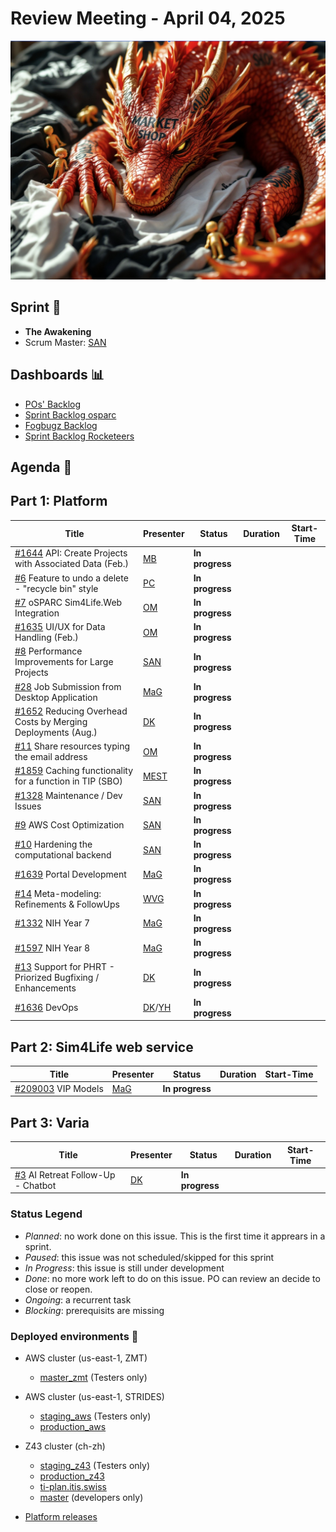 
# Review Meeting - April 04, 2025

![screenshot](./images/the_awakening_visual.jpg)

## Sprint 🏃

- **The Awakening**
- Scrum Master: [SAN]

## Dashboards 📊

- [POs' Backlog](https://github.com/orgs/ITISFoundation/projects/15/views/14)
- [Sprint Backlog osparc](https://github.com/orgs/ITISFoundation/projects/15/views/11)
- [Fogbugz Backlog](https://z43.manuscript.com/login?dest=%2ff%2ffilters%2f1502%2f00-Sim4Life-WEB-FB-Backlog)
- [Sprint Backlog Rocketeers](https://git.speag.com/oSparc/osparc-s4l/-/boards?milestone_title=Started)

## Agenda 📝

## Part 1: Platform

| Title                                                         | Presenter | Status          | Duration | Start-Time |
|---------------------------------------------------------------|-----------|-----------------|----------|------------|
| [#1644] API: Create Projects with Associated Data (Feb.)      | [MB]      | **In progress** |          |            |
| [#6] Feature to undo a delete - "recycle bin" style           | [PC]      | **In progress** |          |            |
| [#7] oSPARC Sim4Life.Web Integration                          | [OM]      | **In progress** |          |            |
| [#1635] UI/UX for Data Handling (Feb.)                        | [OM]      | **In progress** |          |            |
| [#8] Performance Improvements for Large Projects              | [SAN]     | **In progress** |          |            |
| [#28] Job Submission from Desktop Application                 | [MaG]     | **In progress** |          |            |
| [#1652] Reducing Overhead Costs by Merging Deployments (Aug.) | [DK]      | **In progress** |          |            |
| [#11] Share resources typing the email address                | [OM]      | **In progress** |          |            |
| [#1859] Caching functionality for a function in TIP (SBO)     | [MEST]      | **In progress** |          |            |
| [#1328] Maintenance / Dev Issues                              | [SAN]     | **In progress** |          |            |
| [#9] AWS Cost Optimization                                    | [SAN]     | **In progress** |          |            |
| [#10] Hardening the computational backend                     | [SAN]     | **In progress** |          |            |
| [#1639] Portal Development                                    | [MaG]     | **In progress** |          |            |
| [#14] Meta-modeling: Refinements & FollowUps                  | [WVG]     | **In progress** |          |            |
| [#1332] NIH Year 7                                            | [MaG]     | **In progress** |          |            |
| [#1597] NIH Year 8                                            | [MaG]     | **In progress** |          |            |
| [#13] Support for PHRT - Priorized Bugfixing / Enhancements   | [DK]      | **In progress** |          |            |
| [#1636] DevOps                                                | [DK]/[YH] | **In progress** |          |            |

## Part 2: Sim4Life web service

| Title                | Presenter | Status          | Duration | Start-Time |
|----------------------|-----------|-----------------|----------|------------|
| [#209003] VIP Models | [MaG]     | **In progress** |          |            |

## Part 3: Varia

| Title                               | Presenter | Status          | Duration | Start-Time |
|-------------------------------------|-----------|-----------------|----------|------------|
| [#3] AI Retreat Follow-Up - Chatbot | [DK]      | **In progress** |          |            |

[#1328]: https://github.com/ITISFoundation/osparc-issues/issues/1328
[#1332]: https://github.com/ITISFoundation/osparc-issues/issues/1332
[#1597]: https://github.com/ITISFoundation/osparc-issues/issues/1597
[#1635]: https://github.com/ITISFoundation/osparc-issues/issues/1635
[#1636]: https://github.com/ITISFoundation/osparc-issues/issues/1636
[#1639]: https://github.com/ITISFoundation/osparc-issues/issues/1639
[#1644]: https://github.com/ITISFoundation/osparc-issues/issues/1644
[#1652]: https://github.com/ITISFoundation/osparc-issues/issues/1652
[#1859]: https://github.com/ITISFoundation/osparc-issues/issues/1859
[#3]: https://github.com/ITISFoundation/private-issues/issues/3
[#6]: https://github.com/ITISFoundation/private-issues/issues/6
[#7]: https://github.com/ITISFoundation/private-issues/issues/7
[#8]: https://github.com/ITISFoundation/private-issues/issues/8
[#9]: https://github.com/ITISFoundation/private-issues/issues/9
[#10]: https://github.com/ITISFoundation/private-issues/issues/10
[#11]: https://github.com/ITISFoundation/private-issues/issues/11
[#13]: https://github.com/ITISFoundation/private-issues/issues/13
[#14]: https://github.com/ITISFoundation/private-issues/issues/14
[#28]: https://github.com/ITISFoundation/private-issues/issues/28

[#209003]: https://z43.manuscript.com/f/cases/209003/VIP-Models

[ANE]:https://github.com/GitHK
[BL]:https://github.com/dyollb
[DK]:https://github.com/mrnicegyu11
[EI]:https://github.com/elisabettai
[EN]:https://github.com/esraneufeld
[GCR]:https://github.com/giancarloromeo
[IP]:https://github.com/ignapas
[JGO]:https://github.com/JavierGOrdonnez
[JQU]:https://github.com/jsaq007
[MaG]:https://github.com/mguidon
[MB]:https://github.com/bisgaard-itis
[MD]:https://github.com/matusdrobuliak66
[MEST]:https://github.com/Konohana0608
[OM]:https://github.com/odeimaiz
[PC]:https://github.com/pcrespov
[SAN]:https://github.com/sanderegg
[SB]:https://github.com/sbenkler
[SCA]:https://github.com/SCA-ZMT
[TN]:https://github.com/newton1985
[WVG]:https://github.com/wvangeit
[YH]:https://github.com/YuryHrytsuk

### Status Legend

- _Planned_: no work done on this issue. This is the first time it apprears in a sprint.
- _Paused_: this issue was not scheduled/skipped for this sprint
- _In Progress_: this issue is still under development
- _Done_: no more work left to do on this issue. PO can review an decide to close or reopen.
- _Ongoing_: a recurrent task
- _Blocking_: prerequisits are missing

### Deployed environments 🚀

- AWS cluster (us-east-1, ZMT)
  - [master_zmt](https://sim4life.io) (Testers only)
- AWS cluster (us-east-1, STRIDES)
  - [staging_aws](https://staging.osparc.io) (Testers only)
  - [production_aws](https://osparc.io)
- Z43 cluster (ch-zh)
  - [staging_z43](http://osparc-staging.speag.com) (Testers only)
  - [production_z43](http://osparc.speag.com)
  - [ti-plan.itis.swiss](http://ti-plan.itis.swiss)
  - [master](https://osparc-master.speag.com) (developers only)

- [Platform releases](https://github.com/ITISFoundation/osparc-simcore/releases)
